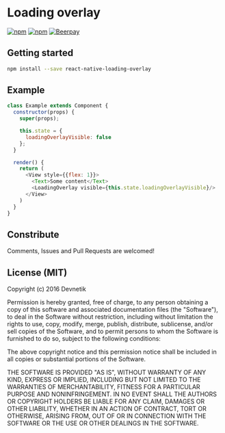 # Loading overlay

[![npm](https://img.shields.io/npm/dm/react-native-loading-overlay.svg?maxAge=2592000)](https://www.npmjs.com/package/react-native-slide-view)
[![npm](https://img.shields.io/npm/v/react-native-loading-overlay.svg?maxAge=2592000)](https://www.npmjs.com/package/react-native-slide-view)
[![Beerpay](https://beerpay.io/Devnetik/react-native-loading-overlay/badge.svg?style=flat)](https://beerpay.io/Devnetik/react-native-slide-view)

## Getting started
```sh
npm install --save react-native-loading-overlay
```

## Example

```javascript
class Example extends Component {
  constructor(props) {
    super(props);

    this.state = {
      loadingOverlayVisible: false
    };
  }

  render() {
    return (
      <View style={{flex: 1}}>
        <Text>Some content</Text>
        <LoadingOverlay visible={this.state.loadingOverlayVisible}/>
      </View>
    )
  }
}
```

## Constribute

Comments, Issues and Pull Requests are welcomed!

## License (MIT)

Copyright (c) 2016 Devnetik

Permission is hereby granted, free of charge, to any person obtaining a copy of this software and associated documentation files (the "Software"), to deal in the Software without restriction, including without limitation the rights to use, copy, modify, merge, publish, distribute, sublicense, and/or sell copies of the Software, and to permit persons to whom the Software is furnished to do so, subject to the following conditions:

The above copyright notice and this permission notice shall be included in all copies or substantial portions of the Software.

THE SOFTWARE IS PROVIDED "AS IS", WITHOUT WARRANTY OF ANY KIND, EXPRESS OR IMPLIED, INCLUDING BUT NOT LIMITED TO THE WARRANTIES OF MERCHANTABILITY, FITNESS FOR A PARTICULAR PURPOSE AND NONINFRINGEMENT. IN NO EVENT SHALL THE AUTHORS OR COPYRIGHT HOLDERS BE LIABLE FOR ANY CLAIM, DAMAGES OR OTHER LIABILITY, WHETHER IN AN ACTION OF CONTRACT, TORT OR OTHERWISE, ARISING FROM, OUT OF OR IN CONNECTION WITH THE SOFTWARE OR THE USE OR OTHER DEALINGS IN THE SOFTWARE.